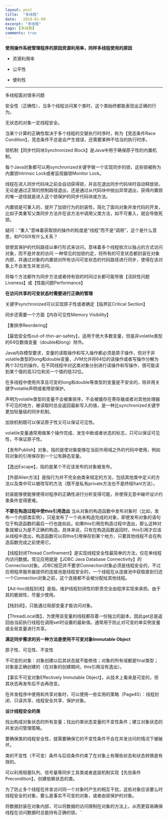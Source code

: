 ```yaml
---
layout: post
title:  "多线程"
date:   2019-01-09
excerpt: "多线程"
tags: [多线程]
comments: true
---
```

**使用操作系统管理程序的原因资源利用率，同样多线程使用的原因**

- 资源利用率

- 公平性

- 便利性

---

多线程面对很多问题

安全性（正确性），当多个线程访问某个类时，这个类始终都能表现出正确的行为。
	
无状态的对象一定线程安全。
	
当某个计算的正确性取决于多个线程的交替执行时序时，称为【竞态条件Race Condition】，竞态条件不总是会产生错误，还需要某种不恰当的执行时序。

锁机制【同步代码块Synchronized Block】是Java中用于确保原子性的内置机制。

每个Java对象都可以用synchronized关键字做一个实现同步的锁，这些锁被称为内置锁Intrinsic Lock或者监视器锁Monitor Lock。

线程在进入同步代码块之前会自动获得锁，并且在退出同步代码块时自动释放锁，无论是通过正常的控制路径退出，还是通过从代码块中抛出异常退出，获得内置锁的唯一途径就是进入这个锁保护的同步代码块或方法。

内置锁是可重入的，提升了加锁行为的封装性，简化了面向对象并发代码的开发，比如子类重写父类同步方法并在该方法中调用父类方法，如不可重入，就会导致死锁。

疑问：“重入”意味着获取锁的操作的粒度是“线程”而不是“调用”，这个是什么意思，和POSIX有什么关系？

锁使其保护的代码路径以串行形式来访问，意味着多个线程依次以独占的方式访问对象，而不是并发的访问
一种常见的加锁约定，将所有的可变状态都封装在对象内部，并通过对象的内置锁对所有访问可变状态的代码路径进行同步，使得在该对象上不会发生并发访问。

将每个方法都作为同步方法或者持有锁的时间过长都可能导致【活跃性问题Liveness】或【性能问题Performance】
	
**在访问共享的可变状态时需要进行正确的管理**

关键字synchronized可以实现原子性或者确定【临界区Critical Section】

同步还需要一个方面【内存可见性Memory Visibility】

【重排序Reordering】

【最低安全性out-of-thin-air-safety】，适用于绝大多数变量，但是非volatile类型的64位数值变量（double和long）除外。

Java内存模型要求，变量的读取操作和写入操作都必须是原子操作，但对于非volatile类型的long和double变量，JVM允许将64位的读操作或者写操作分解为两个32位的操作。在不同线程中对这类对象分别进行读操作和写操作，很可能读到某个值的高32位和另一个值的低32位。

在多线程中使用共享且可变的long和double等类型的变量是不安全的，除非用关键字volatile声明或者用锁保护。

声明为volatile类型的变量不会被重排序，不会被缓存在寄存器或者对其他处理器不可见的地方，被读取时总会返回最新写入的值，是一种比synchronized关键字更加轻量级的同步机制。

加锁机制既可以保证原子性又可以保证可见性。

volatile变量通常用做某个操作完成、发生中断或者状态的标志，只可以保证可见性，不保证原子性。

【发布Publish】对象，指的是使对象能够在当前作用域之外的代码中使用，例如将对象的引用保存到一个公有静态变量。

【逸出Escape】，指的是某个不应该发布的对象被发布。

【外部Alien方法】是指行为并不完全由类来规定的方法，包括其他类中定义的方法以及类中可以被改写的方法（既不是私有private方法也不是终结fianl方法）。

封装能够使能够使得对程序的正确性进行分析变得可能，并使得无意中破坏设计约束条件变得更难。

**不要在构造过程中使this引用逸出**
当从对象的构造函数中发布对象时（比如，发布一个内部类实例），只是发布了一个尚未构造完成的对象，即使发布对象的语句位于构造函数的最后一行也是如此。如果this引用在构造过程中逸出，那么这种对象就被认为是不正确的构造。具体来说，只有在构造函数返回时，this引用才应该从线程中逸出，构造函数可以将this引用保存到某个地方，只要其他线程不会在构造函数完成之前使用它。

【线程封闭Thread Confinement】是实现线程安全性最简单的方法，仅在单线程内访问数据。常见应用就是【JDBC Java Database Connectivity】的Connection对象。JDBC规范并不要求Connection对象必须是线程安全的，不过应用程序服务器提供的连接池是线程安全的，一个线程在从连接池中获取直到归还一个Connection对象之前，这个连接都不会被分配给其他线程。


【Ad-hoc线程封闭】是指，维护线程封闭性的职责完全由程序实现来承担。由于其的脆弱性，尽量少使用。


【栈封闭】，只能通过局部变量才能访问对象。

【ThreadLocal类】，为使用该变量的线程都存着一份独立的副本，因此get总是返回由当前执行线程在调用set时设置的最新值。通常用于防止对可变的单实例变量或全局变量进行共享。

**满足同步需求的另一种方法是使用不可变对象Immutable Object**

原子性、可见性、不变性

不可变的对象：对象创建以后其状态就不能修改；对象的所有域都是final类型；对象是正确创建的（在对象的创建期间，this引用没有逸出）。

【事实不可变对象Effectively Immutable Object】，从技术上看来是可变的，但其状态再发布后不会再改变。

在并发程序中使用和共享对象时，可以使用一些实用的策略（Page45）：线程封闭、只读共享、线程安全共享、保护对象。

**设计线程安全的类**

找出构成对象状态的所有变量；找出约束状态变量的不变性条件；建立对象状态的并发访问管理策略。

要确保类的线程安全性，就需要确保它的不变性条件不会在并发访问的情况下被破坏。

类的不变性（不可变）条件与后验条件约束了在对象上有哪些状态和状态转换是有效的。

可以利用阻塞队列、信号量等同步工具类或者底层机制实现【先验条件Precondition】，创建依赖状态的类。

为了防止多个线程在并发访问同一个对象时产生的相互干扰，这些对象应该要么时线程安全的对象，要么是事实不可变的对象，或者由锁保护的对象。

将数据封装在对象内部，可以将数据的访问限制在对象的方法上，从而更容易确保线程在访问数据时总能持有正确的锁。``
